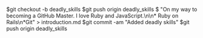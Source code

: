$git checkout -b deadly_skills
$git push origin deadly_skills
$ "On my way to becoming a GitHub Master. I love Ruby and JavaScript.\n\n* Ruby on Rails\n*Git" > introduction.md
$git commit -am "Added deadly skills"
$git push origin deadly_skills
